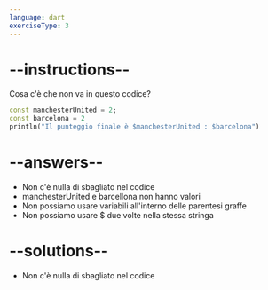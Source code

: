 ```yaml
---
language: dart
exerciseType: 3
---
```


# --instructions--

Cosa c'è che non va in questo codice?

```dart
const manchesterUnited = 2;
const barcelona = 2
println("Il punteggio finale è $manchesterUnited : $barcelona")
```

# --answers--

- Non c'è nulla di sbagliato nel codice
- manchesterUnited e barcellona non hanno valori
- Non possiamo usare variabili all'interno delle parentesi graffe
- Non possiamo usare $ due volte nella stessa stringa

# --solutions--

- Non c'è nulla di sbagliato nel codice
